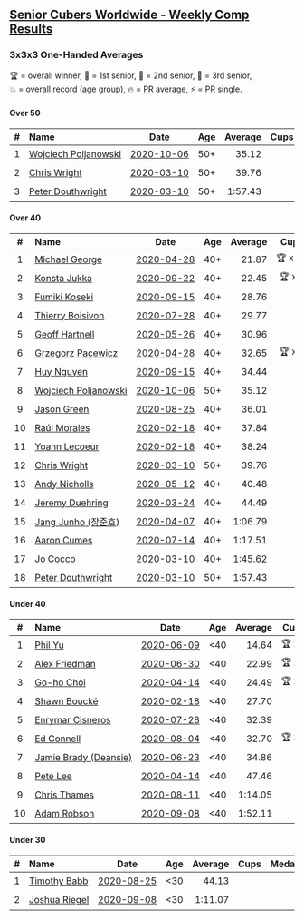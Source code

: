 <style>table {white-space: nowrap;}</style>

## [Senior Cubers Worldwide - Weekly Comp Results](/scw-comp/results/)
### 3x3x3 One-Handed Averages

<span style="white-space: nowrap;">🏆 = overall winner</span>, <span style="white-space: nowrap;">🥇 = 1st senior</span>, <span style="white-space: nowrap;">🥈 = 2nd senior</span>, <span style="white-space: nowrap;">🥉 = 3rd senior</span>, <span style="white-space: nowrap;">💥 = overall record (age group)</span>, <span style="white-space: nowrap;">🔥 = PR average</span>, <span style="white-space: nowrap;">⚡ = PR single</span>.

#### Over 50

| # | Name | Date | Age | Average | Cups | Medals | Achievements | Video |
| :--: | :-- | :--: | :--: | --: | :--: | :-- | :-- | :-- |
| 1 | [Wojciech Poljanowski](../../persons/wojciech_poljanowski/333oh.md) | [2020-10-06](../../results/2020-10-06/333oh.md) | 50+ | 35.12 |  | 🥉 x 2 | 💥 x 4, 🔥 x 3, ⚡ x 3 | [Desktop](https://www.facebook.com/events/2645965315652815/permalink/2649640285285318) / [Mobile](https://m.facebook.com/events/2645965315652815?view=permalink&id=2649640285285318) |
| 2 | [Chris Wright](../../persons/chris_wright/333oh.md) | [2020-03-10](../../results/2020-03-10/333oh.md) | 50+ | 39.76 |  |  | 💥 x 1, 🔥 x 1, ⚡ x 1 | [Desktop](https://www.facebook.com/events/684510792316675/permalink/685546418879779) / [Mobile](https://m.facebook.com/events/684510792316675?view=permalink&id=685546418879779) |
| 3 | [Peter Douthwright](../../persons/peter_douthwright/333oh.md) | [2020-03-10](../../results/2020-03-10/333oh.md) | 50+ | 1:57.43 |  |  | 🔥 x 1, ⚡ x 2 | [Desktop](https://www.facebook.com/events/684510792316675/permalink/688822721885482) / [Mobile](https://m.facebook.com/events/684510792316675?view=permalink&id=688822721885482) |

#### Over 40

| # | Name | Date | Age | Average | Cups | Medals | Achievements | Video |
| :--: | :-- | :--: | :--: | --: | :--: | :-- | :-- | :-- |
| 1 | [Michael George](../../persons/michael_george/333oh.md) | [2020-04-28](../../results/2020-04-28/333oh.md) | 40+ | 21.87 | 🏆 x 18 | 🥇 x 22 | 💥 x 5, 🔥 x 3, ⚡ x 5 | [Desktop](https://www.facebook.com/events/535188653858103/permalink/535332343843734) / [Mobile](https://m.facebook.com/events/535188653858103?view=permalink&id=535332343843734) |
| 2 | [Konsta Jukka](../../persons/konsta_jukka/333oh.md) | [2020-09-22](../../results/2020-09-22/333oh.md) | 40+ | 22.45 | 🏆 x 6 | 🥇 x 6 | 🔥 x 3, ⚡ x 2 | [Desktop](https://www.facebook.com/events/349197636276246/permalink/351969832665693) / [Mobile](https://m.facebook.com/events/349197636276246?view=permalink&id=351969832665693) |
| 3 | [Fumiki Koseki](../../persons/fumiki_koseki/333oh.md) | [2020-09-15](../../results/2020-09-15/333oh.md) | 40+ | 28.76 |  | 🥈 x 6 | 🔥 x 2, ⚡ x 2 | [Desktop](https://www.facebook.com/events/3404368289613252/permalink/3417648911618523) / [Mobile](https://m.facebook.com/events/3404368289613252?view=permalink&id=3417648911618523) |
| 4 | [Thierry Boisivon](../../persons/thierry_boisivon/333oh.md) | [2020-07-28](../../results/2020-07-28/333oh.md) | 40+ | 29.77 |  | 🥇 x 1, 🥈 x 10, 🥉 x 7 | 🔥 x 8, ⚡ x 3 | [Desktop](https://www.facebook.com/events/708566320000803/permalink/712727039584731) / [Mobile](https://m.facebook.com/events/708566320000803?view=permalink&id=712727039584731) |
| 5 | [Geoff Hartnell](../../persons/geoff_hartnell/333oh.md) | [2020-05-26](../../results/2020-05-26/333oh.md) | 40+ | 30.96 |  | 🥇 x 1, 🥈 x 11, 🥉 x 11 | 🔥 x 5, ⚡ x 6 | [Desktop](https://www.facebook.com/events/688407551989463/permalink/690561981774020) / [Mobile](https://m.facebook.com/events/688407551989463?view=permalink&id=690561981774020) |
| 6 | [Grzegorz Pacewicz](../../persons/grzegorz_pacewicz/333oh.md) | [2020-04-28](../../results/2020-04-28/333oh.md) | 40+ | 32.65 | 🏆 x 1 | 🥇 x 1, 🥈 x 2 | 🔥 x 3, ⚡ x 2 | [Desktop](https://www.facebook.com/events/535188653858103/permalink/537395990304036) / [Mobile](https://m.facebook.com/events/535188653858103?view=permalink&id=537395990304036) |
| 7 | [Huy Nguyen](../../persons/huy_nguyen/333oh.md) | [2020-09-15](../../results/2020-09-15/333oh.md) | 40+ | 34.44 |  | 🥈 x 1, 🥉 x 7 | 🔥 x 8, ⚡ x 2 | [Desktop](https://www.facebook.com/events/3404368289613252/permalink/3416320421751372) / [Mobile](https://m.facebook.com/events/3404368289613252?view=permalink&id=3416320421751372) |
| 8 | [Wojciech Poljanowski](../../persons/wojciech_poljanowski/333oh.md) | [2020-10-06](../../results/2020-10-06/333oh.md) | 50+ | 35.12 |  | 🥉 x 2 | 💥 x 4, 🔥 x 3, ⚡ x 3 | [Desktop](https://www.facebook.com/events/2645965315652815/permalink/2649640285285318) / [Mobile](https://m.facebook.com/events/2645965315652815?view=permalink&id=2649640285285318) |
| 9 | [Jason Green](../../persons/jason_green/333oh.md) | [2020-08-25](../../results/2020-08-25/333oh.md) | 40+ | 36.01 |  | 🥈 x 1 | 🔥 x 2, ⚡ x 2 | [Desktop](https://www.facebook.com/jasongreenbowler/videos/10163944573110425) / [Mobile](https://m.facebook.com/jasongreenbowler/videos/10163944573110425) |
| 10 | [Raúl Morales](../../persons/raul_morales/333oh.md) | [2020-02-18](../../results/2020-02-18/333oh.md) | 40+ | 37.84 |  |  | 🔥 x 1, ⚡ x 1 | |
| 11 | [Yoann Lecoeur](../../persons/yoann_lecoeur/333oh.md) | [2020-02-18](../../results/2020-02-18/333oh.md) | 40+ | 38.24 |  |  | 🔥 x 1, ⚡ x 1 | [Desktop](https://www.facebook.com/events/1618332754973681/permalink/1622459904560966) / [Mobile](https://m.facebook.com/events/1618332754973681?view=permalink&id=1622459904560966) |
| 12 | [Chris Wright](../../persons/chris_wright/333oh.md) | [2020-03-10](../../results/2020-03-10/333oh.md) | 50+ | 39.76 |  |  | 💥 x 1, 🔥 x 1, ⚡ x 1 | [Desktop](https://www.facebook.com/events/684510792316675/permalink/685546418879779) / [Mobile](https://m.facebook.com/events/684510792316675?view=permalink&id=685546418879779) |
| 13 | [Andy Nicholls](../../persons/andy_nicholls/333oh.md) | [2020-05-12](../../results/2020-05-12/333oh.md) | 40+ | 40.48 |  | 🥉 x 2 | 🔥 x 2, ⚡ x 5 | [Desktop](https://www.facebook.com/events/546188069600739/permalink/546935109526035) / [Mobile](https://m.facebook.com/events/546188069600739?view=permalink&id=546935109526035) |
| 14 | [Jeremy Duehring](../../persons/jeremy_duehring/333oh.md) | [2020-03-24](../../results/2020-03-24/333oh.md) | 40+ | 44.49 |  | 🥉 x 1 | 🔥 x 2, ⚡ x 2 | [Desktop](https://www.facebook.com/events/212335450005639/permalink/213082393264278) / [Mobile](https://m.facebook.com/events/212335450005639?view=permalink&id=213082393264278) |
| 15 | [Jang Junho (장준호)](../../persons/jang_junho/333oh.md) | [2020-04-07](../../results/2020-04-07/333oh.md) | 40+ | 1:06.79 |  |  | 🔥 x 3, ⚡ x 3 | [Desktop](https://www.facebook.com/events/682716079141575/permalink/686595828753600) / [Mobile](https://m.facebook.com/events/682716079141575?view=permalink&id=686595828753600) |
| 16 | [Aaron Cumes](../../persons/aaron_cumes/333oh.md) | [2020-07-14](../../results/2020-07-14/333oh.md) | 40+ | 1:17.51 |  |  | 🔥 x 7, ⚡ x 8 | [Desktop](https://www.facebook.com/events/1157754364595802/permalink/1159540284417210) / [Mobile](https://m.facebook.com/events/1157754364595802?view=permalink&id=1159540284417210) |
| 17 | [Jo Cocco](../../persons/jo_cocco/333oh.md) | [2020-03-10](../../results/2020-03-10/333oh.md) | 40+ | 1:45.62 |  |  | 🔥 x 2, ⚡ x 3 | [Desktop](https://www.facebook.com/events/164742401163863/permalink/168022254169211) / [Mobile](https://m.facebook.com/events/164742401163863?view=permalink&id=168022254169211) |
| 18 | [Peter Douthwright](../../persons/peter_douthwright/333oh.md) | [2020-03-10](../../results/2020-03-10/333oh.md) | 50+ | 1:57.43 |  |  | 🔥 x 1, ⚡ x 2 | [Desktop](https://www.facebook.com/events/684510792316675/permalink/688822721885482) / [Mobile](https://m.facebook.com/events/684510792316675?view=permalink&id=688822721885482) |

#### Under 40

| # | Name | Date | Age | Average | Cups | Medals | Achievements | Video |
| :--: | :-- | :--: | :--: | --: | :--: | :-- | :-- | :-- |
| 1 | [Phil Yu](../../persons/phil_yu/333oh.md) | [2020-06-09](../../results/2020-06-09/333oh.md) | <40 | 14.64 | 🏆 x 1 |  | 💥 x 1, 🔥 x 1, ⚡ x 1 | [Desktop](https://www.facebook.com/events/903549840109576/permalink/904463093351584) / [Mobile](https://m.facebook.com/events/903549840109576?view=permalink&id=904463093351584) |
| 2 | [Alex Friedman](../../persons/alex_friedman/333oh.md) | [2020-06-30](../../results/2020-06-30/333oh.md) | <40 | 22.99 | 🏆 x 1 |  | 🔥 x 5, ⚡ x 5 | [Desktop](https://www.facebook.com/events/679860472562391/permalink/682468332301605) / [Mobile](https://m.facebook.com/events/679860472562391?view=permalink&id=682468332301605) |
| 3 | [Go-ho Choi](../../persons/go_ho_choi/333oh.md) | [2020-04-14](../../results/2020-04-14/333oh.md) | <40 | 24.49 | 🏆 x 2 |  | 💥 x 1, 🔥 x 2, ⚡ x 1 | [Desktop](https://www.facebook.com/events/982619255468618/permalink/987264148337462) / [Mobile](https://m.facebook.com/events/982619255468618?view=permalink&id=987264148337462) |
| 4 | [Shawn Boucké](../../persons/shawn_boucke/333oh.md) | [2020-02-18](../../results/2020-02-18/333oh.md) | <40 | 27.70 |  |  | 🔥 x 1, ⚡ x 1 | [Desktop](https://www.facebook.com/events/1618332754973681/permalink/1621909717949318) / [Mobile](https://m.facebook.com/events/1618332754973681?view=permalink&id=1621909717949318) |
| 5 | [Enrymar Cisneros](../../persons/enrymar_cisneros/333oh.md) | [2020-07-28](../../results/2020-07-28/333oh.md) | <40 | 32.39 |  |  | 🔥 x 1, ⚡ x 1 | [Desktop](https://www.facebook.com/events/708566320000803/permalink/712004662990302) / [Mobile](https://m.facebook.com/events/708566320000803?view=permalink&id=712004662990302) |
| 6 | [Ed Connell](../../persons/ed_connell/333oh.md) | [2020-08-04](../../results/2020-08-04/333oh.md) | <40 | 32.70 | 🏆 x 2 |  | 🔥 x 3, ⚡ x 1 | [Desktop](https://www.facebook.com/events/748440219235440/permalink/751570768922385) / [Mobile](https://m.facebook.com/events/748440219235440?view=permalink&id=751570768922385) |
| 7 | [Jamie Brady (Deansie)](../../persons/jamie_brady/333oh.md) | [2020-06-23](../../results/2020-06-23/333oh.md) | <40 | 34.86 |  |  | 🔥 x 4, ⚡ x 3 | [Desktop](https://www.facebook.com/events/722150235200875/permalink/725813714834527) / [Mobile](https://m.facebook.com/events/722150235200875?view=permalink&id=725813714834527) |
| 8 | [Pete Lee](../../persons/pete_lee/333oh.md) | [2020-04-14](../../results/2020-04-14/333oh.md) | <40 | 47.46 |  |  | 🔥 x 2, ⚡ x 1 | [Desktop](https://www.facebook.com/events/982619255468618/permalink/985950998468777) / [Mobile](https://m.facebook.com/events/982619255468618?view=permalink&id=985950998468777) |
| 9 | [Chris Thames](../../persons/chris_thames/333oh.md) | [2020-08-11](../../results/2020-08-11/333oh.md) | <40 | 1:14.05 |  |  | 🔥 x 5, ⚡ x 4 | [Desktop](https://www.facebook.com/events/338631130511019/permalink/342722970101835) / [Mobile](https://m.facebook.com/events/338631130511019?view=permalink&id=342722970101835) |
| 10 | [Adam Robson](../../persons/adam_robson/333oh.md) | [2020-09-08](../../results/2020-09-08/333oh.md) | <40 | 1:52.11 |  |  | 🔥 x 1, ⚡ x 1 | [Desktop](https://www.facebook.com/100005428097972/videos/1462631423927780) / [Mobile](https://m.facebook.com/100005428097972/videos/1462631423927780) |

#### Under 30

| # | Name | Date | Age | Average | Cups | Medals | Achievements | Video |
| :--: | :-- | :--: | :--: | --: | :--: | :-- | :-- | :-- |
| 1 | [Timothy Babb](../../persons/timothy_babb/333oh.md) | [2020-08-25](../../results/2020-08-25/333oh.md) | <30 | 44.13 |  |  | 🔥 x 1, ⚡ x 1 | [Desktop](https://www.facebook.com/tbabb/videos/10164454946925553) / [Mobile](https://m.facebook.com/tbabb/videos/10164454946925553) |
| 2 | [Joshua Riegel](../../persons/joshua_riegel/333oh.md) | [2020-09-08](../../results/2020-09-08/333oh.md) | <30 | 1:11.07 |  |  | 🔥 x 4, ⚡ x 4 | [Desktop](https://www.facebook.com/events/660661614881054/permalink/665965871017295) / [Mobile](https://m.facebook.com/events/660661614881054?view=permalink&id=665965871017295) |


<!-- Global site tag (gtag.js) - Google Analytics -->
<script async src="https://www.googletagmanager.com/gtag/js?id=UA-86348435-3"></script>
<script>window.dataLayer = window.dataLayer || []; function gtag() {dataLayer.push(arguments);} gtag('js', new Date()); gtag('config', 'UA-86348435-3');</script>
